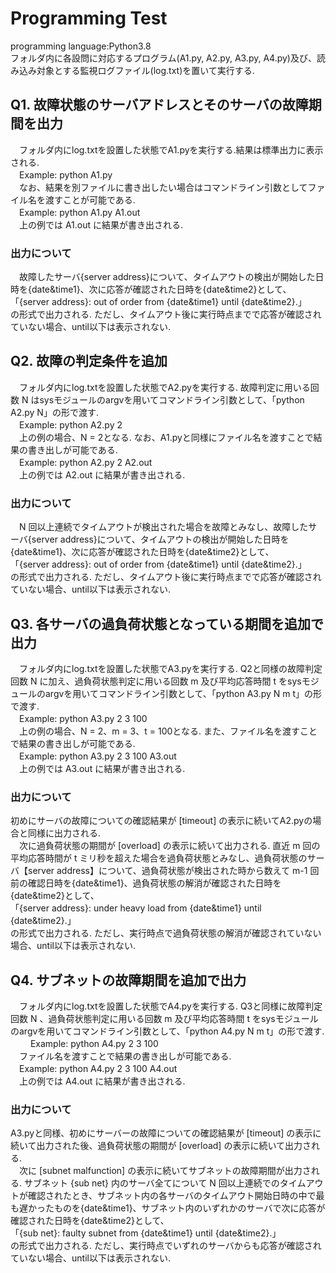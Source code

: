 # Programming Test 

programming language:Python3.8<br />
フォルダ内に各設問に対応するプログラム(A1.py, A2.py, A3.py, A4.py)及び、読み込み対象とする監視ログファイル(log.txt)を置いて実行する. <br />

## Q1. 故障状態のサーバアドレスとそのサーバの故障期間を出力

　フォルダ内にlog.txtを設置した状態でA1.pyを実行する.結果は標準出力に表示される.<br />
　Example: python A1.py <br />
　なお、結果を別ファイルに書き出したい場合はコマンドライン引数としてファイル名を渡すことが可能である. <br />
　Example: python A1.py A1.out <br />
　上の例では A1.out に結果が書き出される.

### 出力について
　故障したサーバ{server address}について、タイムアウトの検出が開始した日時を{date&time1}、次に応答が確認された日時を{date&time2}として、 <br />
 「{server address}: out of order from {date&time1} until {date&time2}.」 <br />
 の形式で出力される. ただし、タイムアウト後に実行時点までで応答が確認されていない場合、until以下は表示されない.

## Q2. 故障の判定条件を追加
　フォルダ内にlog.txtを設置した状態でA2.pyを実行する. 故障判定に用いる回数 N はsysモジュールのargvを用いてコマンドライン引数として、「python A2.py N」の形で渡す. <br />
　Example: python A2.py 2 <br />
　上の例の場合、N = 2となる. なお、A1.pyと同様にファイル名を渡すことで結果の書き出しが可能である. <br />
　Example: python A2.py 2 A2.out <br />
　上の例では A2.out に結果が書き出される.
### 出力について
　N 回以上連続でタイムアウトが検出された場合を故障とみなし、故障したサーバ{server address}について、タイムアウトの検出が開始した日時を{date&time1}、次に応答が確認された日時を{date&time2}として、 <br />
 「{server address}: out of order from {date&time1} until {date&time2}.」 <br />
 の形式で出力される. ただし、タイムアウト後に実行時点までで応答が確認されていない場合、until以下は表示されない.
  
## Q3. 各サーバの過負荷状態となっている期間を追加で出力
　フォルダ内にlog.txtを設置した状態でA3.pyを実行する. Q2と同様の故障判定回数 N に加え、過負荷状態判定に用いる回数 m 及び平均応答時間 t をsysモジュールのargvを用いてコマンドライン引数として、「python A3.py N m t」の形で渡す. <br />
　Example: python A3.py 2 3 100 <br />
　上の例の場合、N = 2、m = 3、t = 100となる. また、ファイル名を渡すことで結果の書き出しが可能である. <br />
　Example: python A3.py 2 3 100 A3.out <br />
　上の例では A3.out に結果が書き出される.
### 出力について
  初めにサーバの故障についての確認結果が [timeout] の表示に続いてA2.pyの場合と同様に出力される. <br />
　次に過負荷状態の期間が [overload] の表示に続いて出力される. 直近 m 回の平均応答時間が t ミリ秒を超えた場合を過負荷状態とみなし、過負荷状態のサーバ【server address】について、過負荷状態が検出された時から数えて m-1 回前の確認日時を{date&time1}、過負荷状態の解消が確認された日時を{date&time2}として、 <br />
 「{server address}: under heavy load from {date&time1} until {date&time2}.」 <br />
 の形式で出力される. ただし、実行時点で過負荷状態の解消が確認されていない場合、until以下は表示されない. <br />
  
## Q4. サブネットの故障期間を追加で出力
　フォルダ内にlog.txtを設置した状態でA4.pyを実行する. Q3と同様に故障判定回数 N 、過負荷状態判定に用いる回数 m 及び平均応答時間 t をsysモジュールのargvを用いてコマンドライン引数として、「python A4.py N m t」の形で渡す. <br/>　
　Example: python A4.py 2 3 100 <br />
　ファイル名を渡すことで結果の書き出しが可能である. <br />
　Example: python A4.py 2 3 100 A4.out <br />
　上の例では A4.out に結果が書き出される.
### 出力について
  A3.pyと同様、初めにサーバーの故障についての確認結果が [timeout] の表示に続いて出力された後、過負荷状態の期間が [overload] の表示に続いて出力される. <br />
　次に [subnet malfunction] の表示に続いてサブネットの故障期間が出力される. サブネット {sub net} 内のサーバ全てについて N 回以上連続でのタイムアウトが確認されたとき、サブネット内の各サーバのタイムアウト開始日時の中で最も遅かったものを{date&time1}、サブネット内のいずれかのサーバで次に応答が確認された日時を{date&time2}として、 <br />
 「{sub net}: faulty subnet from {date&time1} until {date&time2}.」 <br />
 の形式で出力される. ただし、実行時点でいずれのサーバからも応答が確認されていない場合、until以下は表示されない. <br />
